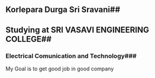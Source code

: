 ## Korlepara Durga Sri Sravani##
## Studying at SRI VASAVI ENGINEERING COLLEGE##
### Electrical Comunication and Technology###
My Goal is to get good job in good company

